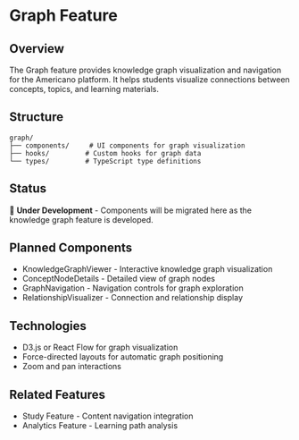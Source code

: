 # Graph Feature

## Overview

The Graph feature provides knowledge graph visualization and navigation for the Americano platform. It helps students visualize connections between concepts, topics, and learning materials.

## Structure

```
graph/
├── components/     # UI components for graph visualization
├── hooks/         # Custom hooks for graph data
└── types/         # TypeScript type definitions
```

## Status

🚧 **Under Development** - Components will be migrated here as the knowledge graph feature is developed.

## Planned Components

- KnowledgeGraphViewer - Interactive knowledge graph visualization
- ConceptNodeDetails - Detailed view of graph nodes
- GraphNavigation - Navigation controls for graph exploration
- RelationshipVisualizer - Connection and relationship display

## Technologies

- D3.js or React Flow for graph visualization
- Force-directed layouts for automatic graph positioning
- Zoom and pan interactions

## Related Features

- Study Feature - Content navigation integration
- Analytics Feature - Learning path analysis
